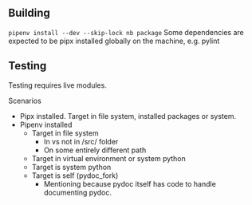 ## Building

`pipenv install --dev --skip-lock nb package`
Some dependencies are expected to be pipx installed globally on the machine, e.g. pylint

## Testing

Testing requires live modules.

Scenarios

- Pipx installed. Target in file system, installed packages or system.
- Pipenv installed
  - Target in file system
    - In vs not in /src/ folder
    - On some entirely different path
  - Target in virtual environment or system python
  - Target is system python
  - Target is self (pydoc_fork)
    - Mentioning because pydoc itself has code to handle documenting pydoc.
